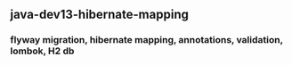 ## java-dev13-hibernate-mapping

### flyway migration, hibernate mapping, annotations, validation, lombok, H2 db 